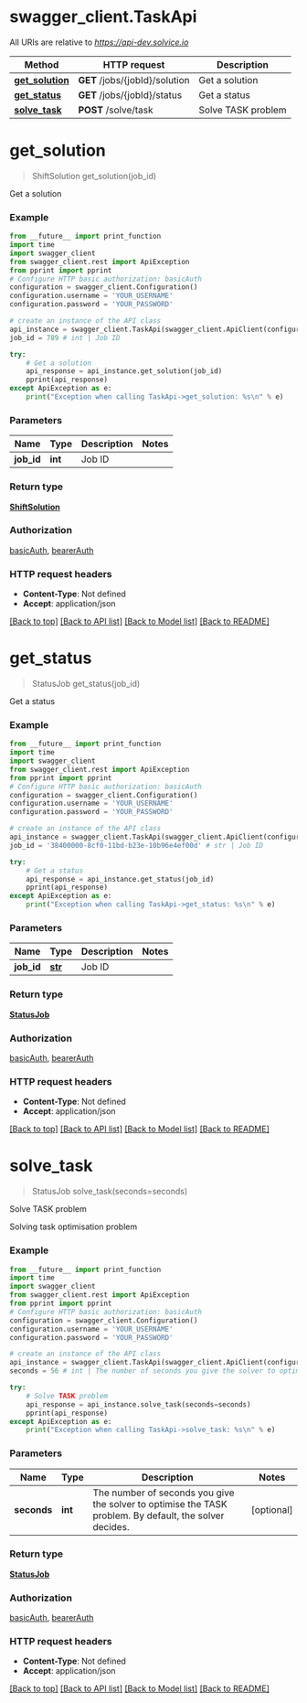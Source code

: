 # swagger_client.TaskApi

All URIs are relative to *https://api-dev.solvice.io*

Method | HTTP request | Description
------------- | ------------- | -------------
[**get_solution**](TaskApi.md#get_solution) | **GET** /jobs/{jobId}/solution | Get a solution
[**get_status**](TaskApi.md#get_status) | **GET** /jobs/{jobId}/status | Get a status
[**solve_task**](TaskApi.md#solve_task) | **POST** /solve/task | Solve TASK problem

# **get_solution**
> ShiftSolution get_solution(job_id)

Get a solution

### Example
```python
from __future__ import print_function
import time
import swagger_client
from swagger_client.rest import ApiException
from pprint import pprint
# Configure HTTP basic authorization: basicAuth
configuration = swagger_client.Configuration()
configuration.username = 'YOUR_USERNAME'
configuration.password = 'YOUR_PASSWORD'

# create an instance of the API class
api_instance = swagger_client.TaskApi(swagger_client.ApiClient(configuration))
job_id = 789 # int | Job ID

try:
    # Get a solution
    api_response = api_instance.get_solution(job_id)
    pprint(api_response)
except ApiException as e:
    print("Exception when calling TaskApi->get_solution: %s\n" % e)
```

### Parameters

Name | Type | Description  | Notes
------------- | ------------- | ------------- | -------------
 **job_id** | **int**| Job ID | 

### Return type

[**ShiftSolution**](ShiftSolution.md)

### Authorization

[basicAuth](../README.md#basicAuth), [bearerAuth](../README.md#bearerAuth)

### HTTP request headers

 - **Content-Type**: Not defined
 - **Accept**: application/json

[[Back to top]](#) [[Back to API list]](../README.md#documentation-for-api-endpoints) [[Back to Model list]](../README.md#documentation-for-models) [[Back to README]](../README.md)

# **get_status**
> StatusJob get_status(job_id)

Get a status

### Example
```python
from __future__ import print_function
import time
import swagger_client
from swagger_client.rest import ApiException
from pprint import pprint
# Configure HTTP basic authorization: basicAuth
configuration = swagger_client.Configuration()
configuration.username = 'YOUR_USERNAME'
configuration.password = 'YOUR_PASSWORD'

# create an instance of the API class
api_instance = swagger_client.TaskApi(swagger_client.ApiClient(configuration))
job_id = '38400000-8cf0-11bd-b23e-10b96e4ef00d' # str | Job ID

try:
    # Get a status
    api_response = api_instance.get_status(job_id)
    pprint(api_response)
except ApiException as e:
    print("Exception when calling TaskApi->get_status: %s\n" % e)
```

### Parameters

Name | Type | Description  | Notes
------------- | ------------- | ------------- | -------------
 **job_id** | [**str**](.md)| Job ID | 

### Return type

[**StatusJob**](StatusJob.md)

### Authorization

[basicAuth](../README.md#basicAuth), [bearerAuth](../README.md#bearerAuth)

### HTTP request headers

 - **Content-Type**: Not defined
 - **Accept**: application/json

[[Back to top]](#) [[Back to API list]](../README.md#documentation-for-api-endpoints) [[Back to Model list]](../README.md#documentation-for-models) [[Back to README]](../README.md)

# **solve_task**
> StatusJob solve_task(seconds=seconds)

Solve TASK problem

Solving task optimisation problem 

### Example
```python
from __future__ import print_function
import time
import swagger_client
from swagger_client.rest import ApiException
from pprint import pprint
# Configure HTTP basic authorization: basicAuth
configuration = swagger_client.Configuration()
configuration.username = 'YOUR_USERNAME'
configuration.password = 'YOUR_PASSWORD'

# create an instance of the API class
api_instance = swagger_client.TaskApi(swagger_client.ApiClient(configuration))
seconds = 56 # int | The number of seconds you give the solver to optimise the TASK problem. By default, the solver decides. (optional)

try:
    # Solve TASK problem
    api_response = api_instance.solve_task(seconds=seconds)
    pprint(api_response)
except ApiException as e:
    print("Exception when calling TaskApi->solve_task: %s\n" % e)
```

### Parameters

Name | Type | Description  | Notes
------------- | ------------- | ------------- | -------------
 **seconds** | **int**| The number of seconds you give the solver to optimise the TASK problem. By default, the solver decides. | [optional] 

### Return type

[**StatusJob**](StatusJob.md)

### Authorization

[basicAuth](../README.md#basicAuth), [bearerAuth](../README.md#bearerAuth)

### HTTP request headers

 - **Content-Type**: Not defined
 - **Accept**: application/json

[[Back to top]](#) [[Back to API list]](../README.md#documentation-for-api-endpoints) [[Back to Model list]](../README.md#documentation-for-models) [[Back to README]](../README.md)

